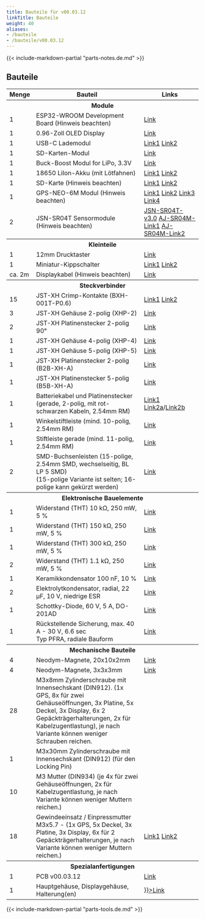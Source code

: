 ```yaml
---
title: Bauteile für v00.03.12
linkTitle: Bauteile
weight: 40
aliases:
- /bauteile
- /bauteile/v00.03.12
---
```


{{< include-markdown-partial "parts-notes.de.md" >}}

## Bauteile

<table class="table">
<thead>
<tr>
<th width="10%">Menge</th>
<th width="*">Bauteil</th>
<th width="30%">Links</th>
</tr>
</thead>
<tbody>
<tr><th colspan="3">Module</th></tr>
<tr>
  <td>1</td>
  <td>ESP32-WROOM Development Board (Hinweis beachten)</td>
  <td><a href="https://de.aliexpress.com/item/32928267626.html">Link</a></td>
</tr>
<tr>
  <td>1</td>
  <td>0.96-Zoll OLED Display</td>
  <td><a href="https://www.aliexpress.com/item/32896971385.html">Link</a></td>
</tr>
<tr>
  <td>1</td>
  <td>USB-C Lademodul</td>
  <td><a href="https://de.aliexpress.com/item/4000126454159.html">Link1</a> <a href="https://de.aliexpress.com/item/1005001859371001.html">Link2</a></td>
</tr>
<tr>
  <td>1</td>
  <td>SD-Karten-Modul</td>
  <td><a href="https://de.aliexpress.com/item/32865801075.html">Link</a></td>
</tr>
<tr>
  <td>1</td>
  <td>Buck-Boost Modul for LiPo, 3.3V</td>
  <td><a href="https://de.aliexpress.com/item/32892547111.html">Link</a></td>
</tr>
<tr>
  <td>1</td>
  <td>18650 LiIon-Akku (mit Lötfahnen)</td>
  <td><a href="https://www.akkuteile.de/lithium-ionen-akkus/18650/samsung/samsung-inr18650-29e-2900mah-3-7v-lithium-akku-loetfahne-u_1006211_1652">Link1</a> <a href="https://www.nkon.nl/catalogsearch/result/?q=INR18650-29E">Link2</a></td>
</tr>
<tr>
  <td>1</td>
  <td>SD-Karte (Hinweis beachten)</td>
  <td><a href="https://www.google.com/search?q=sandisk+ultra+16gb&tbm=shop">Link1</a> <a href="https://de.aliexpress.com/item/32865801075.html">Link2</a></td>
</tr>
<tr>
  <td>1</td>
  <td>GPS-NEO-6M Modul (Hinweis beachten)</td>
  <td><a href="https://de.aliexpress.com/item/1005001621909155.html">Link1</a> <a href="https://de.aliexpress.com/item/1005001825455846.html">Link2</a> <a href="https://de.aliexpress.com/item/32582974860.html">Link3</a> <a href="https://de.aliexpress.com/item/4000781171314.html">Link4</a></td>
</tr>
<tr>
  <td>2</td>
  <td>JSN-SR04T Sensormodule (Hinweis beachten)</td>
  <td><a href="https://de.aliexpress.com/item/4000057298353.html">JSN-SR04T-v3.0</a> <a href="https://de.aliexpress.com/item/4000089886629.html">AJ-SR04M-Link1</a> <a href="https://de.aliexpress.com/item/32898663512.html">AJ-SR04M-Link2</a></td>
</tr>

<tr><th colspan="3">Kleinteile</th></tr>
<tr>
  <td>1</td>
  <td>12mm Drucktaster</td>
  <td><a href="https://www.aliexpress.com/item/4000295670163.html">Link</a></td>
</tr>
<tr>
  <td>1</td>
  <td>Miniatur-Kippschalter</td>
  <td><a href="https://www.reichelt.de/miniatur-kippschalter-1x-ein-ein-rnd-210-00435-p240567.html">Link1</a> <a href="https://de.aliexpress.com/item/32917875732.html">Link2</a></td>
</tr>
<tr>
  <td>ca. 2m</td>
  <td>Displaykabel (Hinweis beachten)</td>
  <td><a href="https://www.automation24.de/pur-sensorleitung-lapp-unitronic-sensor-lify11y-5x0-25-bk-7038862">Link</a></td>
</tr>

<tr><th colspan="3">Steckverbinder</th></tr>
<tr>
  <td>15</td>
  <td>JST-XH Crimp-Kontakte (BXH-001T-P0.6)</td>
  <td><a href="https://www.reichelt.de/jst-crimpkontakt-buchse-xh-jst-xh-ckb-p185091.html">Link1</a> <a href="https://de.farnell.com/en-DE/jst-japan-solderless-terminals/bxh-001t-p0-6/crimp-terminal-xh-28-22awg/dp/1516301?ost=bxh-001t-p0-6">Link2</a></td>
</tr>
<tr>
  <td>3</td>
  <td>JST-XH Gehäuse 2-polig (XHP-2)</td>
  <td><a href="https://www.reichelt.de/jst-buchsengehaeuse-1x2-polig-xh-jst-xh2p-bu-p185085.html">Link</a></td>
</tr>
<tr>
  <td>2</td>
  <td>JST-XH Platinenstecker 2-polig 90°</td>
  <td><a href="https://www.reichelt.de/jst-stiftleiste-90-1x2-polig-xh-jst-xh2p-st90-p185079.html">Link</a></td>
</tr>
<tr>
  <td>1</td>
  <td>JST-XH Gehäuse 4-polig (XHP-4)</td>
  <td><a href="https://www.reichelt.de/jst-buchsengehaeuse-1x4-polig-xh-jst-xh4p-bu-p185087.html">Link</a></td>
</tr>
<tr>
  <td>1</td>
  <td>JST-XH Gehäuse 5-polig (XHP-5)</td>
  <td><a href="https://www.reichelt.de/jst-buchsengehaeuse-1x5-polig-xh-jst-xh5p-bu-p185088.html">Link</a></td>
</tr>
<tr>
  <td>1</td>
  <td>JST-XH Platinenstecker 2-polig (B2B-XH-A)</td>
  <td><a href="https://www.reichelt.de/jst-stiftleiste-gerade-1x2-polig-xh-jst-xh2p-st-p185073.html">Link</a></td>
</tr>
<tr>
  <td>1</td>
  <td>JST-XH Platinenstecker 5-polig (B5B-XH-A)</td>
  <td><a href="https://www.reichelt.de/jst-stiftleiste-gerade-1x5-polig-xh-jst-xh5p-st-p185076.html">Link</a></td>
</tr>
<tr>
  <td>1</td>
  <td>Batteriekabel und Platinenstecker (gerade, 2-polig, mit rot-schwarzen Kabeln, 2.54mm RM)</td>
  <td><a href="https://www.reichelt.de/platinensteckverbinder-gerade-weiss-2-polig-ps-25-2g-ws-p14825.html">Link1</a> <a href="https://www.pollin.de/p/buchsenleiste-serie-ps-451471">Link2a</a>/<a href="https://www.pollin.de/p/stiftleiste-serie-ps-451478">Link2b</a></td>
</tr>
<tr>
  <td>1</td>
  <td>Winkelstiftleiste (mind. 10-polig, 2.54mm RM)</td>
  <td><a href="https://www.reichelt.de/de/de/36pol-stiftleiste-gewinkelt-rm-2-54-sl-1x36w-2-54-p19505.html">Link</a></td>
</tr>
<tr>
  <td>1</td>
  <td>Stiftleiste gerade (mind. 11-polig, 2.54mm RM)</td>
  <td><a href="https://www.reichelt.de/de/de/40pol-stiftleiste-gerade-rm-2-54-sl-1x40g-2-54-p19506.html">Link</a></td>
</tr>
<tr>
  <td>2</td>
  <td>SMD-Buchsenleisten (15-polige, 2.54mm SMD, wechselseitig, BL LP 5 SMD)<br/> (15-polige Variante ist selten; 16-polige kann gekürzt werden)</td>
  <td><a href="https://www.fischerelektronik.de/web_fischer/de_DE/$catalogue/fischerData/PR/BL_LP5SMD_/datasheet.xhtml?branch=Steckverbinder">Link</a></td>
</tr>

<tr><th colspan="3">Elektronische Bauelemente</th></tr>
<tr>
  <td>1</td>
  <td>Widerstand (THT) 10 kΩ, 250 mW, 5 %</td>
  <td><a href="https://www.reichelt.de/widerstand-kohleschicht-10-kohm-0207-250-mw-5--1-4w-10k-p1338.html">Link</a></td>
</tr>
<tr>
  <td>1</td>
  <td>Widerstand (THT) 150 kΩ, 250 mW, 5 %</td>
  <td><a href="https://www.reichelt.de/widerstand-kohleschicht-150-kohm-0207-250-mw-5--1-4w-150k-p1355.html">Link</a></td>
</tr>
<tr>
  <td>1</td>
  <td>Widerstand (THT) 300 kΩ, 250 mW, 5 %</td>
  <td><a href="https://www.reichelt.de/widerstand-kohleschicht-300-kohm-0207-250-mw-5--1-4w-300k-p1407.html">Link</a></td>
</tr>
<tr>
  <td>2</td>
  <td>Widerstand (THT) 1.1 kΩ, 250 mW, 5 %</td>
  <td><a href="https://www.reichelt.de/widerstand-kohleschicht-1-1-kohm-0207-250-mw-5--1-4w-1-1k-p1318.html?&trstct=pos_0&nbc=1">Link</a></td>
</tr>
<tr>
  <td>1</td>
  <td>Keramikkondensator 100 nF, 10 %</td>
  <td><a href="https://www.reichelt.de/vielschicht-keramikkondensator-100n-10--x7r-2-5-100n-p22853.html">Link</a></td>
</tr>
<tr>
  <td>2</td>
  <td>Elektrolytkondensator, radial, 22 µF, 10 V, niedrige ESR</td>
  <td><a href="https://www.reichelt.de/elko-radial-22-uf-10-v-1000-h-low-esr-aec-q200-rad-fc-22-10-p84587.html">Link</a></td>
</tr>
<tr>
  <td>1</td>
  <td>Schottky-Diode, 60 V, 5 A, DO-201AD</td>
  <td><a href="https://www.reichelt.de/schottkydiode-60-v-5-a-do-201ad-sb-560-p16081.html">Link</a></td>
</tr>
<tr>
  <td>1</td>
  <td>Rückstellende Sicherung, max. 40 A - 30 V, 6.6 sec<br>Typ PFRA, radiale Bauform</td>
  <td><a href="https://www.reichelt.de/rueckstellende-sicherungen-max-40a-30v-6-6s-pfra-110-p35211.html">Link</a></td>
</tr>


<tr><th colspan="3">Mechanische Bauteile</th></tr>
<tr>
  <td>4</td>
  <td>Neodym-Magnete, 20x10x2mm</td>
  <td><a href="https://www.amazon.de/dp/B085CBZTQJ">Link</a></td>
</tr>
<tr>
  <td>4</td>
  <td>Neodym-Magnete, 3x3x3mm</td>
  <td><a href="https://www.amazon.de/dp/B079KDYBZ8">Link</a></td>
</tr>
<tr>
  <td>28</td>
  <td>M3x8mm Zylinderschraube mit Innensechskant (DIN912). (1x GPS, 8x für zwei Gehäuseöffnungen, 3x Platine, 5x Deckel, 3x Display, 6x 2 Gepäckträgerhalterungen, 2x für Kabelzugentlastung), je nach Variante können weniger Schrauben reichen.</td>
  <td></td>
</tr>
<tr>
  <td>1</td>
  <td>M3x30mm Zylinderschraube mit Innensechskant (DIN912) (für den Locking Pin)</td>
  <td></td>
</tr>
<tr>
  <td>10</td>
  <td>M3 Mutter (DIN934) (je 4x für zwei Gehäuseöffnungen, 2x für Kabelzugentlastung, je nach Variante können weniger Muttern reichen.)</td>
  <td></td>
</tr>
<tr>
  <td>18</td>
  <td>Gewindeeinsatz / Einpressmutter M3x5.7 - (1x GPS, 5x Deckel, 3x Platine, 3x Display, 6x für 2 Gepäckträgerhalterungen, je nach Variante können weniger Muttern reichen.)</td>
  <td><a href="https://www.amazon.de/dp/B08BCRZZS3">Link1</a> <a href="https://turmberg3d.de/products/gewindeeinsatze-fur-kunststoffteile?variant=39376894066883">Link2</a></td>
</tr>

<tr><th colspan="3">Spezialanfertigungen</th></tr>
<tr>
  <td>1</td>
  <td>PCB v00.03.12</td>
  <td><a href="https://github.com/openbikesensor/OpenBikeSensor_PCB_Board/tree/merged/OpenBikeSensor03">Link</a></td>
</tr>
<tr>
  <td>1</td>
  <td>Hauptgehäuse, Displaygehäuse, Halterung(en)</td>
  <td><a href={{< relref "docs/hardware/general/case" >}}>Link</a></td>
</tr>

</tbody>
</table>


{{< include-markdown-partial "parts-tools.de.md" >}}
